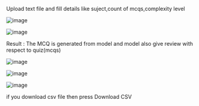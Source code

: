 


Upload text file and fill details like suject,count of mcqs,complexity level


![image](https://github.com/runtime-error786/MCQ_generator/assets/123109871/d48e19a7-1460-4db0-a668-2ba3c727b779)












![image](https://github.com/runtime-error786/MCQ_generator/assets/123109871/79df9d66-105e-422c-af99-beeb346480ea)









Result : The MCQ is generated from model and model also give review with respect to quiz(mcqs)





![image](https://github.com/runtime-error786/MCQ_generator/assets/123109871/cab56c96-2c32-4def-9da8-eaf505ca0a8f)







![image](https://github.com/runtime-error786/MCQ_generator/assets/123109871/6c2f6443-767e-4869-b6ec-c4a7f6dc70a4)









![image](https://github.com/runtime-error786/MCQ_generator/assets/123109871/c077d548-1634-4081-8cd6-4539b566e9c4)




















































if you download csv file then press Download CSV

